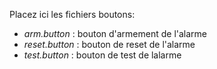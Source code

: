 Placez ici les fichiers boutons:
- _arm.button_  :  bouton d'armement de l'alarme
- _reset.button_ : bouton de reset de l'alarme
- _test.button_ :	bouton de test de lalarme